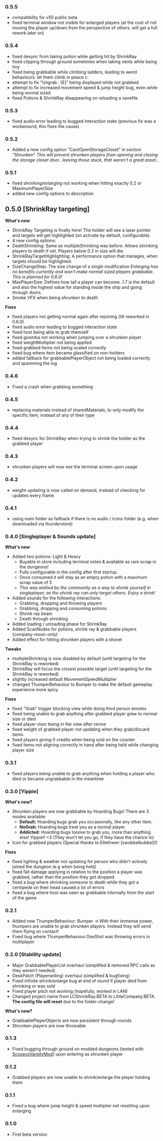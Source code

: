 ### 0.5.5 ###
+ compatibility for v50 public beta
+ fixed terminal window not visible for enlarged players (at the cost of not moving the player up/down from the perspective of others. will get a full rework later on)

### 0.5.4 ###
+ fixed desync from taking potion while getting hit by ShrinkRay
+ fixed clipping through ground sometimes when taking vents while being tiny
+ fixed being grabbable while climbing ladders, leading to weird behaviours. let them climb in peace c:
+ attempt to fix "Ungrab : [E]" being displayed while not grabbed
+ attempt to fix increased movement speed & jump height bug, even while being normal sized
+ fixed Potions & ShrinkRay disappearing on reloading a savefile

### 0.5.3 ###
+ fixed audio error leading to bugged interaction state (previous fix was a workaround, this fixes the cause)

### 0.5.2 ###
+ Added a new config option "CantOpenStorageCloset" in section "Shrunken"
*This will prevent shrunken players from opening and closing the storage closet door.. leaving those stuck, that weren't a great asset..*

### 0.5.1 ###
+ fixed shrinking/enlarging not working when hitting exactly 0.2 or MaximumPlayerSize
+ added new config options to description

## 0.5.0 [ShrinkRay targeting] ##
**What's new**
+ ShrinkRay Targeting is finally here! The holder will see a laser pointer and targets will get highlighted (on activate by default, configurable).
+ 4 new config options:
 + DeathShrinking: Same as multipleShrinking was before. Allows shrinking players to death if set. Players below 0.2 in size will die.
 + ShrinkRayTargetHighlighting: A performance option that manages, when targets should be highlighted.
 + SizeChangeStep: The size change of a single modification *Enlarging has no benefits currently and won't make normal sized players grabbable. This is planned for 0.6.0!*
 + MaxPlayerSize: Defines how tall a player can become. 1.7 is the default and also the highest value for standing inside the ship and going through doors.
+ Smoke VFX when being shrunken to death

**Fixes**
+ fixed players not getting normal again after rejoining (till reworked in 0.6.0)
+ fixed audio error leading to bugged interaction state
+ fixed host being able to grab themself
+ fixed goomba not working when jumping over a shrunken player
+ fixed weightMultiplier not being applied
+ fixed grabbed items not being scaled correctly
+ fixed bug where item became glassified on non-holders
+ added fallback for grabbablePlayerObject not being loaded correctly and spamming the log

### 0.4.6 ###
+ Fixed a crash when grabbing something

### 0.4.5 ###
+ replacing materials instead of sharedMaterials, to only modify the specific item, instead of any of their type

### 0.4.4 ###
+ fixed desync for ShrinkRay when trying to shrink the holder as the grabbed player

### 0.4.3 ###
+ shrunken players will now see the terminal screen upon usage

### 0.4.2 ###
+ weight-updating is now called on demand, instead of checking for updates every frame

### 0.4.1 ###
+ using main folder as fallback if there is no audio / icons folder (e.g. when downloaded via thunderstore)

### 0.4.0 [Singleplayer & Sounds update] ###
**What's new**
+ Added two potions: Light & Heavy
  + Buyable in store including terminal notes & available as rare scrap in the dungeons!
  + Fully configurable in the config after first startup.
  + Once consumed it will stay as an empty potion with a maximum scrap value of 5
  + *This was wished by the community as a way to shrink yourself in singleplayer, as the shrink ray can only target others. Enjoy a drink!*
+ Added sounds for the following interactions:
  + Grabbing, dropping and throwing players
  + Grabbing, dropping and consuming potions
  + Shrink ray beam
  + Death through shrinking
+ Added loading / unloading phase for ShrinkRay
+ Added ScanNodes for potions, shrink ray & grabbable players (company-moon-only)
+ Added effect for hitting shrunken players with a shovel

**Tweaks**
+ multipleShrinking is now disabled by default (until targeting for the ShrinkRay is reworked)
+ ShrinkRay will focus the closest possible target (until targeting for the ShrinkRay is reworked)
+ slightly increased default MovementSpeedMultiplier
+ changed ThumperBehaviour to Bumper to make the default gameplay experience more spicy

**Fixes**
+ fixed "Grab" trigger blocking view while doing third person emotes
+ fixed being unable to grab anything after grabbed player grew to normal size or died
+ fixed player visor being in the view after revive
+ fixed weight of grabbed player not updating when they grab/discard items
+ fixed players giving 0 credits when being sold on the counter
+ fixed items not aligning correctly in hand after being held while changing player size

### 0.3.1 ###
+ fixed players being unable to grab anything when holding a player who died or became ungrabbable in the meantime

### 0.3.0 [Yippie] ###
**What's new?**
+ Shrunken players are now grabbable by Hoarding Bugs! There are 3 modes available:
  + **Default:** Hoarding bugs grab you occasionally, like any other item.
  + **NoGrab:** Hoarding bugs treat you as a normal player.
  + **Addicted:** Hoarding bugs looove to grab you, more than anything else! Yippie!! <3 (They won't let you go, if they have the chance to)
+ Icon for grabbed players (Special thanks to Ellethwen [swubbelbubbel]!)

**Fixes**
+ fixed lighting & weather not updating for person who didn't actively joined the dungeon (e.g when being held)
+ fixed fall damage applying in relation to the position a player was grabbed, rather than the position they got dropped
+ fixed a bug where shrinking someone to death while they got a centipede on their head caused a lot of errors
+ fixed a bug where host was seen as grabbable internally from the start of the game

### 0.2.1 ###
+ Added new ThumperBehaviour: Bumper -> With their immense power, thumpers are unable to grab shrunken players. Instead they will send them flying on contact!
+ Fixed bug where ThumperBehaviour.OneShot was throwing errors in multiplayer

### 0.2.0 [Stability update] ###
+ Major GrabbablePlayerList overhaul (simplified & removed RPC calls as they weren't needed)
+ DeskPatch (Playerselling) overhaul (simplified & bugfixing)
+ Fixed infinite shrink/enlarge bug at end of round if player died from shrinking or was sold
+ Fixed player pitch not working (hopefully, worked in LAN)
+ Changed project name from LCShrinkRay.BETA to LittleCompany.BETA. **The config file will reset** due to the folder-change!

**What's new?**
+ GrabbablePlayerObjects are now persistent through rounds
+ Shrunken players are now throwable

### 0.1.3 ###
+ Fixed bugging through ground on modded dungeons (tested with [ScoopysVarietyMod](https://thunderstore.io/c/lethal-company/p/scoopy/Scoopys_Variety_Mod)) upon entering as shrunken player

### 0.1.2 ###
+ Grabbed players are now unable to shrink/enlarge the player holding them

### 0.1.1 ###
+ Fixed a bug where jump height & speed multiplier not resetting upon enlarging

### 0.1.0 ###
+ First beta version